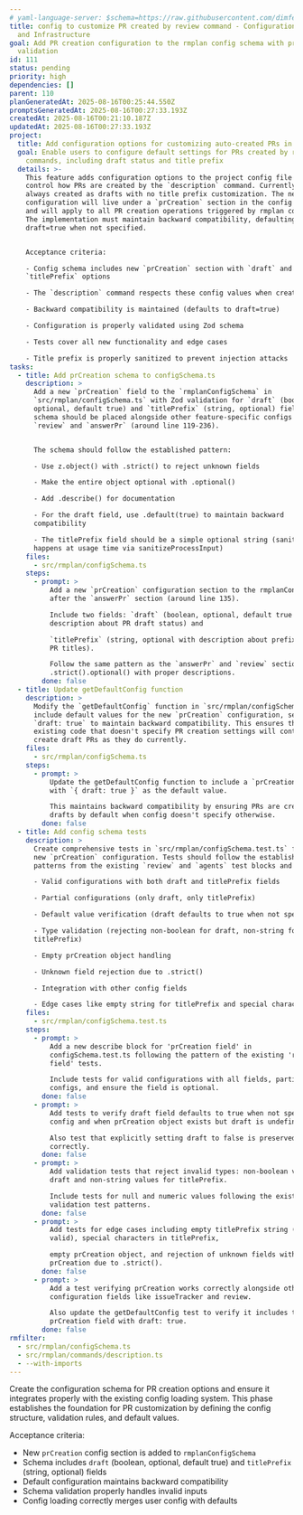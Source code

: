 ```yaml
---
# yaml-language-server: $schema=https://raw.githubusercontent.com/dimfeld/llmutils/main/schema/rmplan-plan-schema.json
title: config to customize PR created by review command - Configuration Schema
  and Infrastructure
goal: Add PR creation configuration to the rmplan config schema with proper
  validation
id: 111
status: pending
priority: high
dependencies: []
parent: 110
planGeneratedAt: 2025-08-16T00:25:44.550Z
promptsGeneratedAt: 2025-08-16T00:27:33.193Z
createdAt: 2025-08-16T00:21:10.187Z
updatedAt: 2025-08-16T00:27:33.193Z
project:
  title: Add configuration options for customizing auto-created PRs in rmplan
  goal: Enable users to configure default settings for PRs created by rmplan
    commands, including draft status and title prefix
  details: >-
    This feature adds configuration options to the project config file that
    control how PRs are created by the `description` command. Currently, PRs are
    always created as drafts with no title prefix customization. The new
    configuration will live under a `prCreation` section in the config schema
    and will apply to all PR creation operations triggered by rmplan commands.
    The implementation must maintain backward compatibility, defaulting to
    draft=true when not specified.


    Acceptance criteria:

    - Config schema includes new `prCreation` section with `draft` and
    `titlePrefix` options

    - The `description` command respects these config values when creating PRs

    - Backward compatibility is maintained (defaults to draft=true)

    - Configuration is properly validated using Zod schema

    - Tests cover all new functionality and edge cases

    - Title prefix is properly sanitized to prevent injection attacks
tasks:
  - title: Add prCreation schema to configSchema.ts
    description: >
      Add a new `prCreation` field to the `rmplanConfigSchema` in
      `src/rmplan/configSchema.ts` with Zod validation for `draft` (boolean,
      optional, default true) and `titlePrefix` (string, optional) fields. The
      schema should be placed alongside other feature-specific configs like
      `review` and `answerPr` (around line 119-236). 


      The schema should follow the established pattern:

      - Use z.object() with .strict() to reject unknown fields

      - Make the entire object optional with .optional()

      - Add .describe() for documentation

      - For the draft field, use .default(true) to maintain backward
      compatibility

      - The titlePrefix field should be a simple optional string (sanitization
      happens at usage time via sanitizeProcessInput)
    files:
      - src/rmplan/configSchema.ts
    steps:
      - prompt: >
          Add a new `prCreation` configuration section to the rmplanConfigSchema
          after the `answerPr` section (around line 135).

          Include two fields: `draft` (boolean, optional, default true with
          description about PR draft status) and 

          `titlePrefix` (string, optional with description about prefix added to
          PR titles).

          Follow the same pattern as the `answerPr` and `review` sections using
          .strict().optional() with proper descriptions.
        done: false
  - title: Update getDefaultConfig function
    description: >
      Modify the `getDefaultConfig` function in `src/rmplan/configSchema.ts` to
      include default values for the new `prCreation` configuration, setting
      `draft: true` to maintain backward compatibility. This ensures that
      existing code that doesn't specify PR creation settings will continue to
      create draft PRs as they do currently.
    files:
      - src/rmplan/configSchema.ts
    steps:
      - prompt: >
          Update the getDefaultConfig function to include a `prCreation` field
          with `{ draft: true }` as the default value.

          This maintains backward compatibility by ensuring PRs are created as
          drafts by default when config doesn't specify otherwise.
        done: false
  - title: Add config schema tests
    description: >
      Create comprehensive tests in `src/rmplan/configSchema.test.ts` for the
      new `prCreation` configuration. Tests should follow the established
      patterns from the existing `review` and `agents` test blocks and cover:

      - Valid configurations with both draft and titlePrefix fields

      - Partial configurations (only draft, only titlePrefix)

      - Default value verification (draft defaults to true when not specified)

      - Type validation (rejecting non-boolean for draft, non-string for
      titlePrefix)

      - Empty prCreation object handling

      - Unknown field rejection due to .strict()

      - Integration with other config fields

      - Edge cases like empty string for titlePrefix and special characters
    files:
      - src/rmplan/configSchema.test.ts
    steps:
      - prompt: >
          Add a new describe block for 'prCreation field' in
          configSchema.test.ts following the pattern of the existing 'review
          field' tests.

          Include tests for valid configurations with all fields, partial
          configs, and ensure the field is optional.
        done: false
      - prompt: >
          Add tests to verify draft field defaults to true when not specified in
          config and when prCreation object exists but draft is undefined.

          Also test that explicitly setting draft to false is preserved
          correctly.
        done: false
      - prompt: >
          Add validation tests that reject invalid types: non-boolean values for
          draft and non-string values for titlePrefix.

          Include tests for null and numeric values following the existing
          validation test patterns.
        done: false
      - prompt: >
          Add tests for edge cases including empty titlePrefix string (should be
          valid), special characters in titlePrefix,

          empty prCreation object, and rejection of unknown fields within
          prCreation due to .strict().
        done: false
      - prompt: >
          Add a test verifying prCreation works correctly alongside other
          configuration fields like issueTracker and review.

          Also update the getDefaultConfig test to verify it includes the new
          prCreation field with draft: true.
        done: false
rmfilter:
  - src/rmplan/configSchema.ts
  - src/rmplan/commands/description.ts
  - --with-imports
---
```


Create the configuration schema for PR creation options and ensure it integrates properly with the existing config loading system. This phase establishes the foundation for PR customization by defining the config structure, validation rules, and default values.

Acceptance criteria:
- New `prCreation` config section is added to `rmplanConfigSchema`
- Schema includes `draft` (boolean, optional, default true) and `titlePrefix` (string, optional) fields
- Default configuration maintains backward compatibility
- Schema validation properly handles invalid inputs
- Config loading correctly merges user config with defaults

